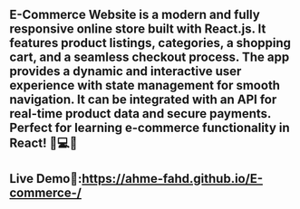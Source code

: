 ## E-Commerce Website is a modern and fully responsive online store built with React.js. It features product listings, categories, a shopping cart, and a seamless checkout process. The app provides a dynamic and interactive user experience with state management for smooth navigation. It can be integrated with an API for real-time product data and secure payments. Perfect for learning e-commerce functionality in React! 🛒💻🚀
## Live Demo🚀:https://ahme-fahd.github.io/E-commerce-/
